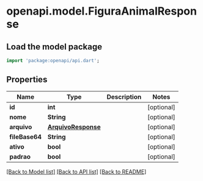 # openapi.model.FiguraAnimalResponse

## Load the model package
```dart
import 'package:openapi/api.dart';
```

## Properties
Name | Type | Description | Notes
------------ | ------------- | ------------- | -------------
**id** | **int** |  | [optional] 
**nome** | **String** |  | [optional] 
**arquivo** | [**ArquivoResponse**](ArquivoResponse.md) |  | [optional] 
**fileBase64** | **String** |  | [optional] 
**ativo** | **bool** |  | [optional] 
**padrao** | **bool** |  | [optional] 

[[Back to Model list]](../README.md#documentation-for-models) [[Back to API list]](../README.md#documentation-for-api-endpoints) [[Back to README]](../README.md)


